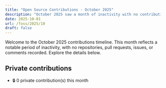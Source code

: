 ```yaml
---
title: "Open Source Contributions - October 2025"
description: "October 2025 saw a month of inactivity with no contributions, showcasing a pause in project development and collaboration."
date: 2025-10-01
url: /foss/2025/10
draft: false
---
```


Welcome to the October 2025 contributions timeline. This month reflects a notable period of inactivity, with no repositories, pull requests, issues, or comments recorded. Explore the details below.

## Private contributions

- 🔒 0 private contribution(s) this month

